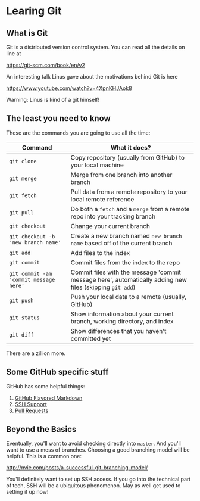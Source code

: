 # Learing Git

## What is Git

Git is a distributed version control system.  You can read all the details on line at

https://git-scm.com/book/en/v2

An interesting talk Linus gave about the motivations behind Git is here

https://www.youtube.com/watch?v=4XpnKHJAok8

Warning: Linus is kind of a git himself!

## The least you need to know

These are the commands you are going to use all the time:

| Command | What it does? |
|---------|---------------|
| `git clone` | Copy repository (usually from GitHub) to your local machine |
| `git merge` | Merge from one branch into another branch |
| `git fetch` | Pull data from a remote repository to your local remote reference |
| `git pull`  | Do both a `fetch` and a `merge` from a remote repo into your tracking branch |
| `git checkout` | Change your current branch |
| `git checkout -b 'new branch name'` | Create a new branch named `new branch name` based off of the current branch |
| `git add` | Add files to the index |
| `git commit` | Commit files from the index to the repo |
| `git commit -am 'commit message here'` | Commit files with the message 'commit message here', automatically adding new files (skipping `git add`) |
| `git push` | Push your local data to a remote (usually, GitHub) |
| `git status` | Show information about your current branch, working directory, and index |
| `git diff` | Show differences that you haven't committed yet |

There are a zillion more.

## Some GitHub specific stuff

GitHub has some helpful things:

1. [GitHub Flavored Markdown](https://help.github.com/categories/writing-on-github/)
1. [SSH Support](https://help.github.com/categories/ssh/)
1. [Pull Requests](https://help.github.com/articles/using-pull-requests/)

## Beyond the Basics

Eventually, you'll want to avoid checking directly into `master`.  And you'll want to use a mess of branches.  Choosing a good branching model will be helpful.  This is a common one:

http://nvie.com/posts/a-successful-git-branching-model/

You'll definitely want to set up SSH access.  If you go into the technical part of tech, SSH will be a ubiquitous phenomenon.  May as well get used to setting it up now!
